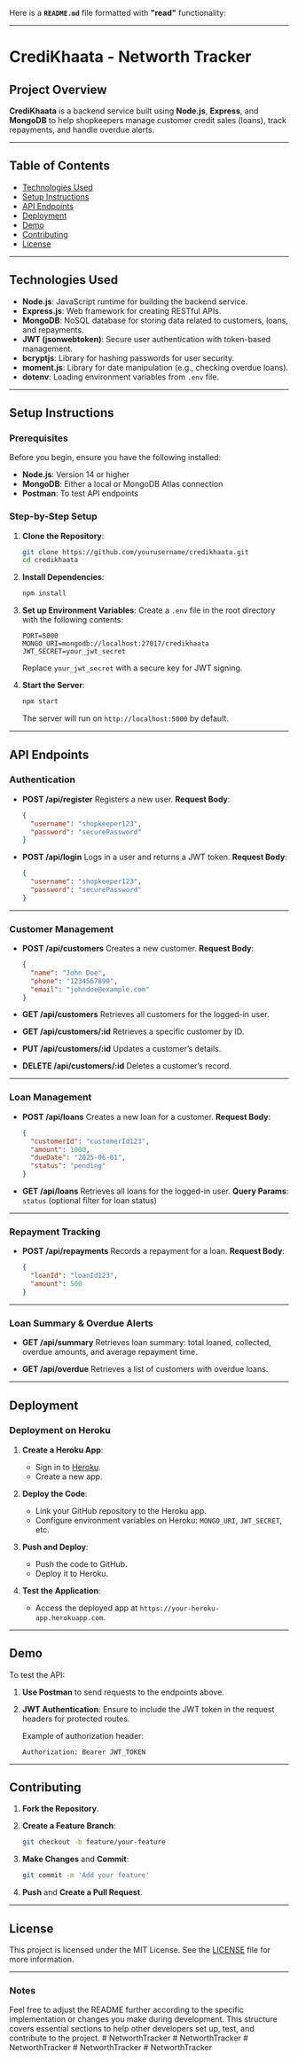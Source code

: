 Here is a **`README.md`** file formatted with **"read"** functionality:

---

# CrediKhaata - Networth Tracker

## Project Overview

**CrediKhaata** is a backend service built using **Node.js**, **Express**, and **MongoDB** to help shopkeepers manage customer credit sales (loans), track repayments, and handle overdue alerts.

---

## Table of Contents

* [Technologies Used](#technologies-used)
* [Setup Instructions](#setup-instructions)
* [API Endpoints](#api-endpoints)
* [Deployment](#deployment)
* [Demo](#demo)
* [Contributing](#contributing)
* [License](#license)

---

## Technologies Used

* **Node.js**: JavaScript runtime for building the backend service.
* **Express.js**: Web framework for creating RESTful APIs.
* **MongoDB**: NoSQL database for storing data related to customers, loans, and repayments.
* **JWT (jsonwebtoken)**: Secure user authentication with token-based management.
* **bcryptjs**: Library for hashing passwords for user security.
* **moment.js**: Library for date manipulation (e.g., checking overdue loans).
* **dotenv**: Loading environment variables from `.env` file.

---

## Setup Instructions

### Prerequisites

Before you begin, ensure you have the following installed:

* **Node.js**: Version 14 or higher
* **MongoDB**: Either a local or MongoDB Atlas connection
* **Postman**: To test API endpoints

### Step-by-Step Setup

1. **Clone the Repository**:

   ```bash
   git clone https://github.com/yourusername/credikhaata.git
   cd credikhaata
   ```

2. **Install Dependencies**:

   ```bash
   npm install
   ```

3. **Set up Environment Variables**:
   Create a `.env` file in the root directory with the following contents:

   ```env
   PORT=5000
   MONGO_URI=mongodb://localhost:27017/credikhaata
   JWT_SECRET=your_jwt_secret
   ```

   Replace `your_jwt_secret` with a secure key for JWT signing.

4. **Start the Server**:

   ```bash
   npm start
   ```

   The server will run on `http://localhost:5000` by default.

---

## API Endpoints

### Authentication

* **POST /api/register**
  Registers a new user.
  **Request Body**:

  ```json
  {
    "username": "shopkeeper123",
    "password": "securePassword"
  }
  ```

* **POST /api/login**
  Logs in a user and returns a JWT token.
  **Request Body**:

  ```json
  {
    "username": "shopkeeper123",
    "password": "securePassword"
  }
  ```

---

### Customer Management

* **POST /api/customers**
  Creates a new customer.
  **Request Body**:

  ```json
  {
    "name": "John Doe",
    "phone": "1234567890",
    "email": "johndoe@example.com"
  }
  ```

* **GET /api/customers**
  Retrieves all customers for the logged-in user.

* **GET /api/customers/\:id**
  Retrieves a specific customer by ID.

* **PUT /api/customers/\:id**
  Updates a customer’s details.

* **DELETE /api/customers/\:id**
  Deletes a customer’s record.

---

### Loan Management

* **POST /api/loans**
  Creates a new loan for a customer.
  **Request Body**:

  ```json
  {
    "customerId": "customerId123",
    "amount": 1000,
    "dueDate": "2025-06-01",
    "status": "pending"
  }
  ```

* **GET /api/loans**
  Retrieves all loans for the logged-in user.
  **Query Params**: `status` (optional filter for loan status)

---

### Repayment Tracking

* **POST /api/repayments**
  Records a repayment for a loan.
  **Request Body**:

  ```json
  {
    "loanId": "loanId123",
    "amount": 500
  }
  ```

---

### Loan Summary & Overdue Alerts

* **GET /api/summary**
  Retrieves loan summary: total loaned, collected, overdue amounts, and average repayment time.

* **GET /api/overdue**
  Retrieves a list of customers with overdue loans.

---

## Deployment

### Deployment on Heroku

1. **Create a Heroku App**:

   * Sign in to [Heroku](https://heroku.com).
   * Create a new app.

2. **Deploy the Code**:

   * Link your GitHub repository to the Heroku app.
   * Configure environment variables on Heroku: `MONGO_URI`, `JWT_SECRET`, etc.

3. **Push and Deploy**:

   * Push the code to GitHub.
   * Deploy it to Heroku.

4. **Test the Application**:

   * Access the deployed app at `https://your-heroku-app.herokuapp.com`.

---

## Demo

To test the API:

1. **Use Postman** to send requests to the endpoints above.
2. **JWT Authentication**: Ensure to include the JWT token in the request headers for protected routes.

   Example of authorization header:

   ```text
   Authorization: Bearer JWT_TOKEN
   ```

---

## Contributing

1. **Fork the Repository**.
2. **Create a Feature Branch**:

   ```bash
   git checkout -b feature/your-feature
   ```
3. **Make Changes** and **Commit**:

   ```bash
   git commit -m 'Add your feature'
   ```
4. **Push** and **Create a Pull Request**.

---

## License

This project is licensed under the MIT License. See the [LICENSE](LICENSE) file for more information.

---

### Notes

Feel free to adjust the README further according to the specific implementation or changes you make during development. This structure covers essential sections to help other developers set up, test, and contribute to the project.
#   N e t w o r t h T r a c k e r  
 #   N e t w o r t h T r a c k e r  
 #   N e t w o r t h T r a c k e r  
 #   N e t w o r t h T r a c k e r  
 #   N e t w o r t h T r a c k e r  
 